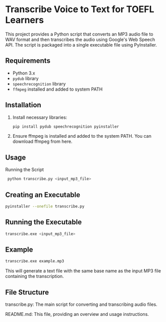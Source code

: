 # Transcribe Voice to Text for TOEFL Learners

This project provides a Python script that converts an MP3 audio file to WAV format and then transcribes the audio using Google's Web Speech API. The script is packaged into a single executable file using PyInstaller.

## Requirements

- Python 3.x
- `pydub` library
- `speechrecognition` library
- `ffmpeg` installed and added to system PATH

## Installation

1. Install necessary libraries:
   ```sh
   pip install pydub speechrecognition pyinstaller
    ```
   
2. Ensure ffmpeg is installed and added to the system PATH. You can download ffmpeg from here.


## Usage
Running the Script
   ```sh
    python transcribe.py <input_mp3_file>
   ```
## Creating an Executable
```sh
pyinstaller --onefile transcribe.py
```
## Running the Executable
```sh
transcribe.exe <input_mp3_file>
```

## Example
```sh
transcribe.exe example.mp3
```
This will generate a text file with the same base name as the input MP3 file containing the transcription.

## File Structure

transcribe.py: The main script for converting and transcribing audio files.

README.md: This file, providing an overview and usage instructions.
